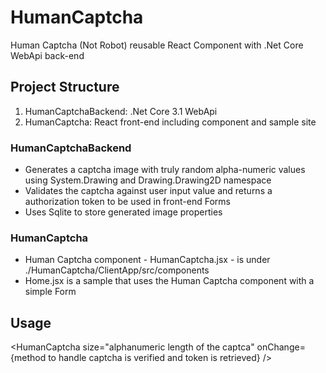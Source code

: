 # HumanCaptcha
Human Captcha (Not Robot) reusable React Component with .Net Core WebApi back-end

## Project Structure
1. HumanCaptchaBackend: .Net Core 3.1 WebApi
2. HumanCaptcha: React front-end including component and sample site

### HumanCaptchaBackend
- Generates a captcha image with truly random alpha-numeric values using System.Drawing and Drawing.Drawing2D namespace
- Validates the captcha against user input value and returns a authorization token to be used in front-end Forms
- Uses Sqlite to store generated image properties

### HumanCaptcha
- Human Captcha component - HumanCaptcha.jsx - is under ./HumanCaptcha/ClientApp/src/components
- Home.jsx is a sample that uses the Human Captcha component with a simple Form

## Usage
<HumanCaptcha size="alphanumeric length of the captca" onChange={method to handle captcha is verified and token is retrieved} />
